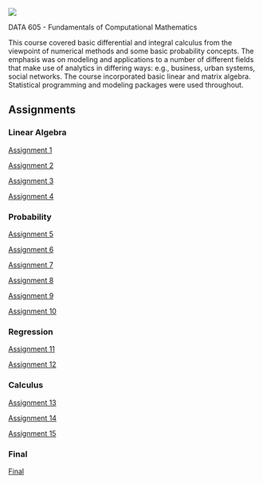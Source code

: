 ![](https://sps.cuny.edu/sites/all/themes/cuny/assets/img/header_logo.png)

DATA 605 - Fundamentals of Computational Mathematics

This course covered basic differential and integral calculus from the viewpoint of numerical methods and some basic probability concepts. The emphasis was on modeling and applications to a number of different fields that make use of analytics in differing ways: e.g., business, urban systems, social networks. The course incorporated basic linear and matrix algebra. Statistical programming and modeling packages were used throughout.

## Assignments

### Linear Algebra

[Assignment 1](https://github.com/isaram/CUNY_SPS/blob/master/DATA605/Assign1.Rmd)

[Assignment 2](https://github.com/isaram/CUNY_SPS/blob/master/DATA605/Assign2.Rmd)

[Assignment 3](https://github.com/isaram/CUNY_SPS/blob/master/DATA605/Assign3.Rmd)

[Assignment 4](https://github.com/isaram/CUNY_SPS/blob/master/DATA605/Assign4.Rmd)

### Probability

[Assignment 5](https://github.com/isaram/CUNY_SPS/blob/master/DATA605/Assign5.Rmd)

[Assignment 6](https://github.com/isaram/CUNY_SPS/blob/master/DATA605/Assign6.Rmd)

[Assignment 7](https://github.com/isaram/CUNY_SPS/blob/master/DATA605/Assign7.Rmd)

[Assignment 8](https://github.com/isaram/CUNY_SPS/blob/master/DATA605/Assign8.Rmd)

[Assignment 9](https://github.com/isaram/CUNY_SPS/blob/master/DATA605/Assign9.Rmd)

[Assignment 10](https://github.com/isaram/CUNY_SPS/blob/master/DATA605/Assign10.Rmd)

### Regression

[Assignment 11](https://github.com/isaram/CUNY_SPS/blob/master/DATA605/Assign11.Rmd)

[Assignment 12](https://github.com/isaram/CUNY_SPS/blob/master/DATA605/Assign12.Rmd)

### Calculus

[Assignment 13](https://github.com/isaram/CUNY_SPS/blob/master/DATA605/IRamesar_Assign13.Rmd)

[Assignment 14](https://github.com/isaram/CUNY_SPS/blob/master/DATA605/IRamesar_Assign14.Rmd)

[Assignment 15](https://github.com/isaram/CUNY_SPS/blob/master/DATA605/IRamesar_Assign15.Rmd)

### Final

[Final](https://github.com/isaram/CUNY_SPS/blob/master/DATA605/IRamesar_final.Rmd)
